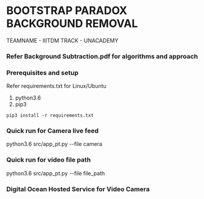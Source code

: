 # BOOTSTRAP PARADOX BACKGROUND REMOVAL

TEAMNAME - IIITDM
TRACK - UNACADEMY

### Refer Background Subtraction.pdf for algorithms and approach

### Prerequisites and setup

Refer requirements.txt for Linux/Ubuntu

1. python3.6
2. pip3
```
pip3 install -r requirements.txt

```

### Quick run for Camera live feed
python3.6 src/app_pt.py --file camera

### Quick run for video file path
python3.6 src/app_pt.py --file file_path

### Digital Ocean Hosted Service for Video Camera   





